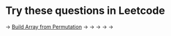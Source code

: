 # Try these questions in Leetcode 

-> [Build Array from Permutation](https://leetcode.com/problems/build-array-from-permutation/)
-> []()
-> []()
-> []()
-> []()
-> []()
